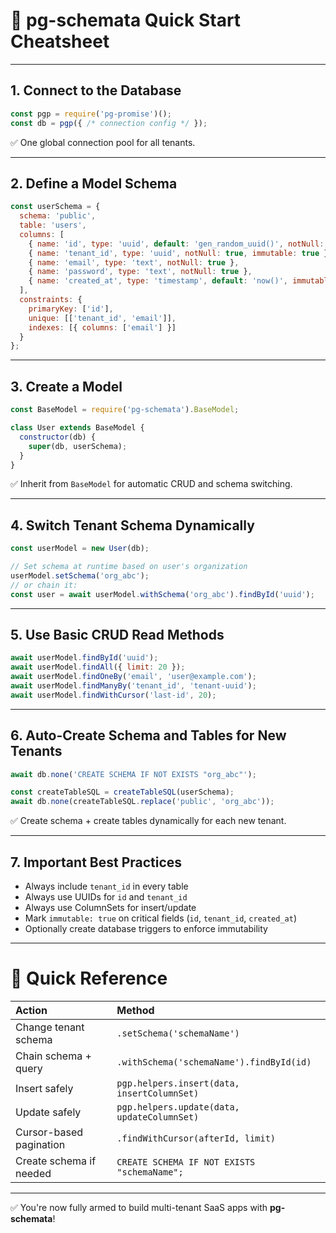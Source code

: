 # 🚀 pg-schemata Quick Start Cheatsheet

---

## 1. **Connect to the Database**

```javascript
const pgp = require('pg-promise')();
const db = pgp({ /* connection config */ });
```

✅ One global connection pool for all tenants.

---

## 2. **Define a Model Schema**

```javascript
const userSchema = {
  schema: 'public',
  table: 'users',
  columns: [
    { name: 'id', type: 'uuid', default: 'gen_random_uuid()', notNull: true, immutable: true },
    { name: 'tenant_id', type: 'uuid', notNull: true, immutable: true },
    { name: 'email', type: 'text', notNull: true },
    { name: 'password', type: 'text', notNull: true },
    { name: 'created_at', type: 'timestamp', default: 'now()', immutable: true }
  ],
  constraints: {
    primaryKey: ['id'],
    unique: [['tenant_id', 'email']],
    indexes: [{ columns: ['email'] }]
  }
};
```

---

## 3. **Create a Model**

```javascript
const BaseModel = require('pg-schemata').BaseModel;

class User extends BaseModel {
  constructor(db) {
    super(db, userSchema);
  }
}
```

✅ Inherit from `BaseModel` for automatic CRUD and schema switching.

---

## 4. **Switch Tenant Schema Dynamically**

```javascript
const userModel = new User(db);

// Set schema at runtime based on user's organization
userModel.setSchema('org_abc');
// or chain it:
const user = await userModel.withSchema('org_abc').findById('uuid');
```

---

## 5. **Use Basic CRUD Read Methods**

```javascript
await userModel.findById('uuid');
await userModel.findAll({ limit: 20 });
await userModel.findOneBy('email', 'user@example.com');
await userModel.findManyBy('tenant_id', 'tenant-uuid');
await userModel.findWithCursor('last-id', 20);
```

---

## 6. **Auto-Create Schema and Tables for New Tenants**

```javascript
await db.none('CREATE SCHEMA IF NOT EXISTS "org_abc"');

const createTableSQL = createTableSQL(userSchema);
await db.none(createTableSQL.replace('public', 'org_abc'));
```

✅ Create schema + create tables dynamically for each new tenant.

---

## 7. **Important Best Practices**

- Always include `tenant_id` in every table
- Always use UUIDs for `id` and `tenant_id`
- Always use ColumnSets for insert/update
- Mark `immutable: true` on critical fields (`id`, `tenant_id`, `created_at`)
- Optionally create database triggers to enforce immutability

---

# 🧠 Quick Reference

| Action | Method |
|:-------|:-------|
| Change tenant schema | `.setSchema('schemaName')` |
| Chain schema + query | `.withSchema('schemaName').findById(id)` |
| Insert safely | `pgp.helpers.insert(data, insertColumnSet)` |
| Update safely | `pgp.helpers.update(data, updateColumnSet)` |
| Cursor-based pagination | `.findWithCursor(afterId, limit)` |
| Create schema if needed | `CREATE SCHEMA IF NOT EXISTS "schemaName";` |

---

✅ You're now fully armed to build multi-tenant SaaS apps with **pg-schemata**!
